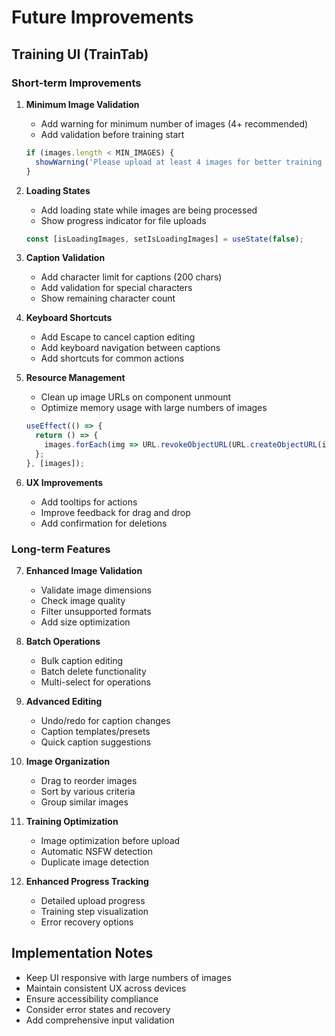 # Future Improvements

## Training UI (TrainTab)

### Short-term Improvements

1. **Minimum Image Validation**
   - Add warning for minimum number of images (4+ recommended)
   - Add validation before training start
   ```typescript
   if (images.length < MIN_IMAGES) {
     showWarning('Please upload at least 4 images for better training results');
   }
   ```

2. **Loading States**
   - Add loading state while images are being processed
   - Show progress indicator for file uploads
   ```typescript
   const [isLoadingImages, setIsLoadingImages] = useState(false);
   ```

3. **Caption Validation**
   - Add character limit for captions (200 chars)
   - Add validation for special characters
   - Show remaining character count

4. **Keyboard Shortcuts**
   - Add Escape to cancel caption editing
   - Add keyboard navigation between captions
   - Add shortcuts for common actions

5. **Resource Management**
   - Clean up image URLs on component unmount
   - Optimize memory usage with large numbers of images
   ```typescript
   useEffect(() => {
     return () => {
       images.forEach(img => URL.revokeObjectURL(URL.createObjectURL(img.file)));
     };
   }, [images]);
   ```

6. **UX Improvements**
   - Add tooltips for actions
   - Improve feedback for drag and drop
   - Add confirmation for deletions

### Long-term Features

7. **Enhanced Image Validation**
   - Validate image dimensions
   - Check image quality
   - Filter unsupported formats
   - Add size optimization

8. **Batch Operations**
   - Bulk caption editing
   - Batch delete functionality
   - Multi-select for operations

9. **Advanced Editing**
   - Undo/redo for caption changes
   - Caption templates/presets
   - Quick caption suggestions

10. **Image Organization**
    - Drag to reorder images
    - Sort by various criteria
    - Group similar images

11. **Training Optimization**
    - Image optimization before upload
    - Automatic NSFW detection
    - Duplicate image detection

12. **Enhanced Progress Tracking**
    - Detailed upload progress
    - Training step visualization
    - Error recovery options

## Implementation Notes

- Keep UI responsive with large numbers of images
- Maintain consistent UX across devices
- Ensure accessibility compliance
- Consider error states and recovery
- Add comprehensive input validation
